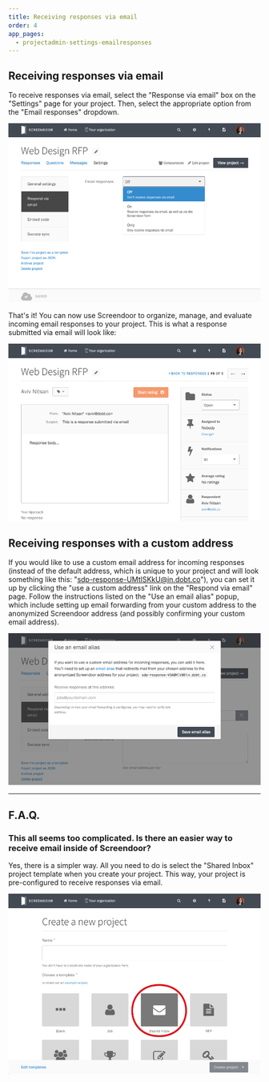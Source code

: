 ```yaml
---
title: Receiving responses via email
order: 4
app_pages:
  - projectadmin-settings-emailresponses
---
```


## Receiving responses via email

To receive responses via email, select the "Response via email" box on the "Settings" page for your project. Then, select the appropriate option from the "Email responses" dropdown.

![email responses](../images/email_responses.png)

That's it! You can now use Screendoor to organize, manage, and evaluate incoming email responses to your project. This is what a response submitted via email will look like:

![response submitted via email](../images/emailed_response.png)

## Receiving responses with a custom address

If you would like to use a custom email address for incoming responses (instead of the default address, which is unique to your project and will look something like this: "sdp-response-UMtlSKkU@in.dobt.co"), you can set it up by clicking the "use a custom address" link on the "Respond via email" page. Follow the instructions listed on the "Use an email alias" popup, which include setting up email forwarding from your custom address to the anonymized Screendoor address (and possibly confirming your custom email address).

![custom email address](../images/email_response_alias.png)

---

## F.A.Q.

### This all seems too complicated. Is there an easier way to receive email inside of Screendoor?
Yes, there is a simpler way. All you need to do is select the "Shared Inbox" project template when you create your project. This way, your project is pre-configured to receive responses via email.

![email only](../images/email_only.png)
